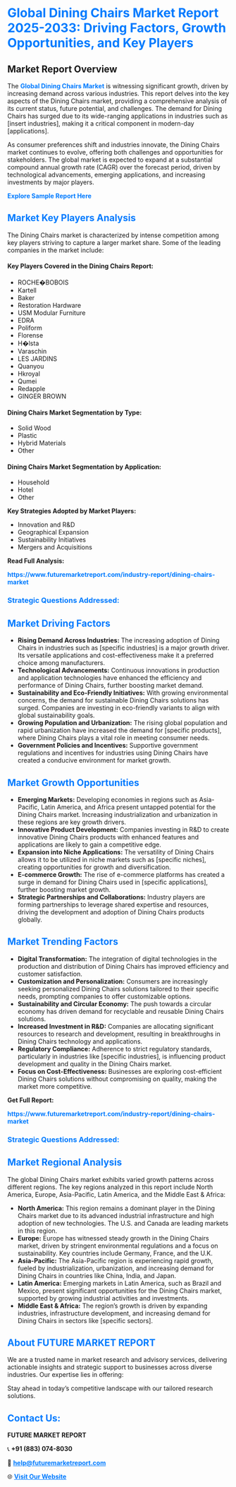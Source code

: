 <h1 style="color: #007BFF;">Global Dining Chairs Market Report 2025-2033: Driving Factors, Growth Opportunities, and Key Players</h1>

<section id="overview">
<h2>Market Report Overview</h2>
<p>The <a href="https://www.futuremarketreport.com/industry-report/dining-chairs-market" style="color: #007BFF; text-decoration: none;"><strong>Global Dining Chairs Market</strong></a> is witnessing significant growth, driven by increasing demand across various industries. This report delves into the key aspects of the Dining Chairs market, providing a comprehensive analysis of its current status, future potential, and challenges. The demand for Dining Chairs has surged due to its wide-ranging applications in industries such as [insert industries], making it a critical component in modern-day [applications].</p>
<p>As consumer preferences shift and industries innovate, the Dining Chairs market continues to evolve, offering both challenges and opportunities for stakeholders. The global market is expected to expand at a substantial compound annual growth rate (CAGR) over the forecast period, driven by technological advancements, emerging applications, and increasing investments by major players.</p>
</section>

<section id="overview">
<p><a href="https://www.futuremarketreport.com/request-sample/reportId=52061" style="color: #007BFF; text-decoration: none;"><strong>Explore Sample Report Here</strong></a></p>
</section>

<section id="key-players">
<h2 style="color: #007BFF;">Market Key Players Analysis</h2>
<p>The Dining Chairs market is characterized by intense competition among key players striving to capture a larger market share. Some of the leading companies in the market include:</p>
<h4>Key Players Covered in the Dining Chairs Report:</h4>
<ul><li>ROCHE�BOBOIS</li><li>Kartell</li><li>Baker</li><li>Restoration Hardware</li><li>USM Modular Furniture</li><li>EDRA</li><li>Poliform</li><li>Florense</li><li>H�lsta</li><li>Varaschin</li><li>LES JARDINS</li><li>Quanyou</li><li>Hkroyal</li><li>Qumei</li><li>Redapple</li><li>GINGER BROWN</li></ul>
<h4>Dining Chairs Market Segmentation by Type:</h4>
<ul><li>Solid Wood</li><li>Plastic</li><li>Hybrid Materials</li><li>Other</li></ul>

<h4>Dining Chairs Market Segmentation by Application:</h4>
<ul><li>Household</li><li>Hotel</li><li>Other</li></ul>
<p><strong>Key Strategies Adopted by Market Players:</strong></p>
<ul>
<li>Innovation and R&D</li>
<li>Geographical Expansion</li>
<li>Sustainability Initiatives</li>
<li>Mergers and Acquisitions</li>
</ul>
</section>

<section>
<p><strong>Read Full Analysis: </strong></p><a href="https://www.futuremarketreport.com/industry-report/dining-chairs-market" style="color: #007BFF; text-decoration: none;"><strong>https://www.futuremarketreport.com/industry-report/dining-chairs-market</strong></a>
<h3 style="color: #007BFF;">Strategic Questions Addressed:</h3>
</section>

<section id="driving-factors">
<h2 style="color: #007BFF;">Market Driving Factors</h2>
<ul>
<li><strong>Rising Demand Across Industries:</strong> The increasing adoption of Dining Chairs in industries such as [specific industries] is a major growth driver. Its versatile applications and cost-effectiveness make it a preferred choice among manufacturers.</li>
<li><strong>Technological Advancements:</strong> Continuous innovations in production and application technologies have enhanced the efficiency and performance of Dining Chairs, further boosting market demand.</li>
<li><strong>Sustainability and Eco-Friendly Initiatives:</strong> With growing environmental concerns, the demand for sustainable Dining Chairs solutions has surged. Companies are investing in eco-friendly variants to align with global sustainability goals.</li>
<li><strong>Growing Population and Urbanization:</strong> The rising global population and rapid urbanization have increased the demand for [specific products], where Dining Chairs plays a vital role in meeting consumer needs.</li>
<li><strong>Government Policies and Incentives:</strong> Supportive government regulations and incentives for industries using Dining Chairs have created a conducive environment for market growth.</li>
</ul>
</section>

<section id="growth-opportunities">
<h2 style="color: #007BFF;">Market Growth Opportunities</h2>
<ul>
<li><strong>Emerging Markets:</strong> Developing economies in regions such as Asia-Pacific, Latin America, and Africa present untapped potential for the Dining Chairs market. Increasing industrialization and urbanization in these regions are key growth drivers.</li>
<li><strong>Innovative Product Development:</strong> Companies investing in R&D to create innovative Dining Chairs products with enhanced features and applications are likely to gain a competitive edge.</li>
<li><strong>Expansion into Niche Applications:</strong> The versatility of Dining Chairs allows it to be utilized in niche markets such as [specific niches], creating opportunities for growth and diversification.</li>
<li><strong>E-commerce Growth:</strong> The rise of e-commerce platforms has created a surge in demand for Dining Chairs used in [specific applications], further boosting market growth.</li>
<li><strong>Strategic Partnerships and Collaborations:</strong> Industry players are forming partnerships to leverage shared expertise and resources, driving the development and adoption of Dining Chairs products globally.</li>
</ul>
</section>

<section id="trending-factors">
<h2 style="color: #007BFF;">Market Trending Factors</h2>
<ul>
<li><strong>Digital Transformation:</strong> The integration of digital technologies in the production and distribution of Dining Chairs has improved efficiency and customer satisfaction.</li>
<li><strong>Customization and Personalization:</strong> Consumers are increasingly seeking personalized Dining Chairs solutions tailored to their specific needs, prompting companies to offer customizable options.</li>
<li><strong>Sustainability and Circular Economy:</strong> The push towards a circular economy has driven demand for recyclable and reusable Dining Chairs solutions.</li>
<li><strong>Increased Investment in R&D:</strong> Companies are allocating significant resources to research and development, resulting in breakthroughs in Dining Chairs technology and applications.</li>
<li><strong>Regulatory Compliance:</strong> Adherence to strict regulatory standards, particularly in industries like [specific industries], is influencing product development and quality in the Dining Chairs market.</li>
<li><strong>Focus on Cost-Effectiveness:</strong> Businesses are exploring cost-efficient Dining Chairs solutions without compromising on quality, making the market more competitive.</li>
</ul>
</section>

<section>
<p><strong>Get Full Report: </strong></p><a href="https://www.futuremarketreport.com/industry-report/dining-chairs-market" style="color: #007BFF; text-decoration: none;"><strong>https://www.futuremarketreport.com/industry-report/dining-chairs-market</strong></a>
<h3 style="color: #007BFF;">Strategic Questions Addressed:</h3>
</section>


<section id="regional-analysis">
<h2 style="color: #007BFF;">Market Regional Analysis</h2>
<p>The global Dining Chairs market exhibits varied growth patterns across different regions. The key regions analyzed in this report include North America, Europe, Asia-Pacific, Latin America, and the Middle East & Africa:</p>
<ul>
<li><strong>North America:</strong> This region remains a dominant player in the Dining Chairs market due to its advanced industrial infrastructure and high adoption of new technologies. The U.S. and Canada are leading markets in this region.</li>
<li><strong>Europe:</strong> Europe has witnessed steady growth in the Dining Chairs market, driven by stringent environmental regulations and a focus on sustainability. Key countries include Germany, France, and the U.K.</li>
<li><strong>Asia-Pacific:</strong> The Asia-Pacific region is experiencing rapid growth, fueled by industrialization, urbanization, and increasing demand for Dining Chairs in countries like China, India, and Japan.</li>
<li><strong>Latin America:</strong> Emerging markets in Latin America, such as Brazil and Mexico, present significant opportunities for the Dining Chairs market, supported by growing industrial activities and investments.</li>
<li><strong>Middle East & Africa:</strong> The region’s growth is driven by expanding industries, infrastructure development, and increasing demand for Dining Chairs in sectors like [specific sectors].</li>
</ul>
</section>

<footer>
<h2 style="color: #007BFF;">About FUTURE MARKET REPORT</h2>
<p>We are a trusted name in market research and advisory services, delivering actionable insights and strategic support to businesses across diverse industries. Our expertise lies in offering:</p>

<p>Stay ahead in today’s competitive landscape with our tailored research solutions.</p>

<h2 style="color: #007BFF;">Contact Us:</h2>
<p><strong>FUTURE MARKET REPORT</strong></p>
<p>📞 <strong>+91 (883) 074-8030</strong></p>
<p>📧 <strong><a href="mailto:help@futuremarketreport.com" style="color: #007BFF;">help@futuremarketreport.com</a></strong></p>
<p>🌐 <strong><a href="https://www.futuremarketreport.com/" style="color: #007BFF;">Visit Our Website</a></strong></p>
</footer>